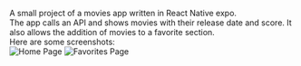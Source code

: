 A small project of a movies app written in React Native expo.<br>
The app calls an API and shows movies with their release date and score. It also allows the addition of movies to a favorite section.<br>
Here are some screenshots:<br>
![Home Page](https://github.com/user-attachments/assets/f97d1197-2b2f-4a6b-aad6-a45256205100)
![Favorites Page](https://github.com/user-attachments/assets/0cea4d18-fa54-482d-b7df-341e04a1b653)

